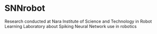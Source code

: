 # SNNrobot
Research conducted at Nara Institute of Science and Technology in Robot Learning Laboratory about Spiking Neural Network use in robotics
